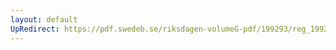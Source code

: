 ```yaml
---
layout: default
UpRedirect: https://pdf.swedeb.se/riksdagen-volumeG-pdf/199293/reg_199293/reg_199293_0479.pdf
---
```

